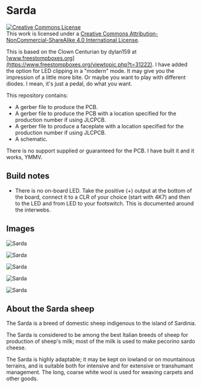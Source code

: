 # Sarda
<a rel="license" href="http://creativecommons.org/licenses/by-nc-sa/4.0/"><img alt="Creative Commons License" style="border-width:0" src="https://i.creativecommons.org/l/by-nc-sa/4.0/88x31.png" /></a><br />This work is licensed under a <a rel="license" href="http://creativecommons.org/licenses/by-nc-sa/4.0/">Creative Commons Attribution-NonCommercial-ShareAlike 4.0 International License</a>.

This is based on the Clown Centurian by dylan159 at [www.freestompboxes.org](https://www.freestompboxes.org/viewtopic.php?t=31222).
I have added the option for LED clipping in a "modern" mode. It may give you the impression of a little more bite. Or maybe you want to play with different diodes. I mean, it's just a pedal, do what you want.

This repository contains:

* A gerber file to produce the PCB.
* A gerber file to produce the PCB with a location specified for the production number if using JLCPCB.
* A gerber file to produce a faceplate with a location specified for the production number if using JLCPCB.
* A schematic.

There is no support supplied or guaranteed for the PCB. I have built it and it works, YMMV.

## Build notes

* There is no on-board LED. Take the positive (+) output at the bottom of the board, connect it to a CLR of your choice (start with 4K7) and then to the LED and from LED to your footswitch. This is documented around the interwebs.

## Images

![Sarda](sarda-schematic.png)

![Sarda](sarda-pcb.png)

![Sarda](sarda-pcb-components.png)

![Sarda](sarda-built-front.jpg)

![Sarda](sarda-built-back.jpg)

## About the Sarda sheep

The Sarda is a breed of domestic sheep indigenous to the island of Sardinia.

The Sarda is considered to be among the best Italian breeds of sheep for production of sheep's milk; most of the milk is used to make pecorino sardo cheese.

The Sarda is highly adaptable; it may be kept on lowland or on mountainous terrains, and is suitable both for intensive and for extensive or transhumant management. The long, coarse white wool is used for weaving carpets and other goods.
